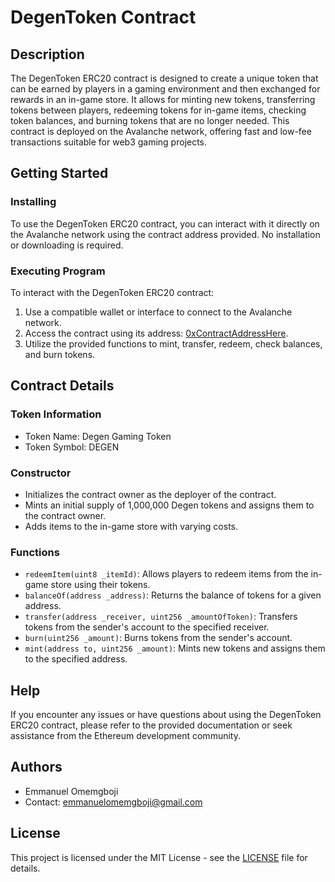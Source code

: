 # DegenToken Contract

## Description

The DegenToken ERC20 contract is designed to create a unique token that can be earned by players in a gaming environment and then exchanged for rewards in an in-game store. It allows for minting new tokens, transferring tokens between players, redeeming tokens for in-game items, checking token balances, and burning tokens that are no longer needed. This contract is deployed on the Avalanche network, offering fast and low-fee transactions suitable for web3 gaming projects.

## Getting Started

### Installing

To use the DegenToken ERC20 contract, you can interact with it directly on the Avalanche network using the contract address provided. No installation or downloading is required.

### Executing Program

To interact with the DegenToken ERC20 contract:
1. Use a compatible wallet or interface to connect to the Avalanche network.
2. Access the contract using its address: [0xContractAddressHere](https://avalanche.network/contract/0xContractAddressHere).
3. Utilize the provided functions to mint, transfer, redeem, check balances, and burn tokens.

## Contract Details

### Token Information

- Token Name: Degen Gaming Token
- Token Symbol: DEGEN

### Constructor

- Initializes the contract owner as the deployer of the contract.
- Mints an initial supply of 1,000,000 Degen tokens and assigns them to the contract owner.
- Adds items to the in-game store with varying costs.

### Functions

- `redeemItem(uint8 _itemId)`: Allows players to redeem items from the in-game store using their tokens.
- `balanceOf(address _address)`: Returns the balance of tokens for a given address.
- `transfer(address _receiver, uint256 _amountOfToken)`: Transfers tokens from the sender's account to the specified receiver.
- `burn(uint256 _amount)`: Burns tokens from the sender's account.
- `mint(address to, uint256 _amount)`: Mints new tokens and assigns them to the specified address.

## Help

If you encounter any issues or have questions about using the DegenToken ERC20 contract, please refer to the provided documentation or seek assistance from the Ethereum development community.

## Authors

- Emmanuel Omemgboji
- Contact: [emmanuelomemgboji@gmail.com](mailto:emmanuelomemgboji@gmail.com)

## License

This project is licensed under the MIT License - see the [LICENSE](LICENSE) file for details.
